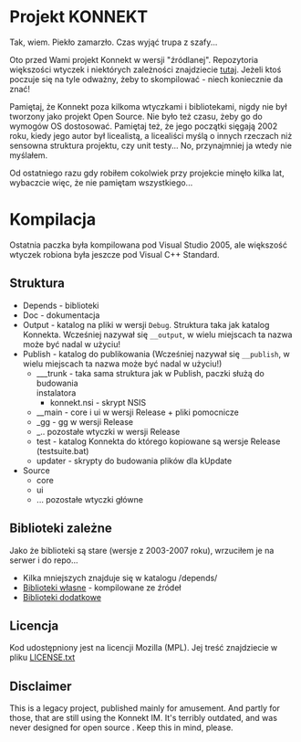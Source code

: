 Projekt KONNEKT
===============

Tak, wiem. Piekło zamarzło. Czas wyjąć trupa z szafy...

Oto przed Wami projekt Konnekt w wersji "źródlanej". Repozytoria większości 
wtyczek i niektórych zależności znajdziecie [tutaj](https://github.com/Konnekt). Jeżeli ktoś poczuje się na tyle odważny, żeby to skompilować - niech koniecznie da znać!

Pamiętaj, że Konnekt poza kilkoma wtyczkami i bibliotekami, nigdy nie był
tworzony jako projekt Open Source. Nie było też czasu, żeby go do wymogów OS
dostosować. Pamiętaj też, że jego początki sięgają 2002 roku, kiedy jego autor
był licealistą, a licealiści myślą o innych rzeczach niż sensowna struktura
projektu, czy unit testy... No, przynajmniej ja wtedy nie myślałem.

Od ostatniego razu gdy robiłem cokolwiek przy projekcie minęło kilka lat, 
wybaczcie więc, że nie pamiętam wszystkiego...

# Kompilacja

Ostatnia paczka była kompilowana pod Visual Studio 2005, ale większość wtyczek 
robiona była jeszcze pod Visual C++ Standard.

## Struktura

 - Depends - biblioteki
 - Doc - dokumentacja
 - Output - katalog na pliki w wersji `Debug`. Struktura taka jak katalog
   Konnekta. Wcześniej nazywał się `__output`, w wielu miejscach ta nazwa może
   być nadal w użyciu!
 - Publish - katalog do publikowania (Wcześniej nazywał się `__publish`, w 
   wielu miejscach ta nazwa może być nadal w użyciu!)
   - ___trunk - taka sama struktura jak w Publish, paczki służą do budowania  
     instalatora
     - konnekt.nsi - skrypt NSIS
   - __main - core i ui w wersji Release + pliki pomocnicze
   - _gg - gg w wersji Release
   - _.. pozostałe wtyczki w wersji Release
   - test - katalog Konnekta do którego kopiowane są wersje Release (testsuite.bat)
   - updater - skrypty do budowania plików dla kUpdate
 - Source
   - core
   - ui
   - ... pozostałe wtyczki główne


## Biblioteki zależne

Jako że biblioteki są stare (wersje z 2003-2007 roku), wrzuciłem je na serwer i do repo...

- Kilka mniejszych znajduje się w katalogu /depends/
- [Biblioteki własne](http://konnekt.stamina.pl/sdk-files/lib.zip) - kompilowane ze źródeł
- [Biblioteki dodatkowe](http://konnekt.stamina.pl/sdk-files/)

## Licencja

Kod udostępniony jest na licencji Mozilla (MPL). Jej treść znajdziecie w pliku [LICENSE.txt](LICENSE.txt)

## Disclaimer

This is a legacy project, published mainly for amusement. And partly for those, that are still using the Konnekt IM. It's terribly outdated, and was never designed for open source . Keep this in mind, please.

